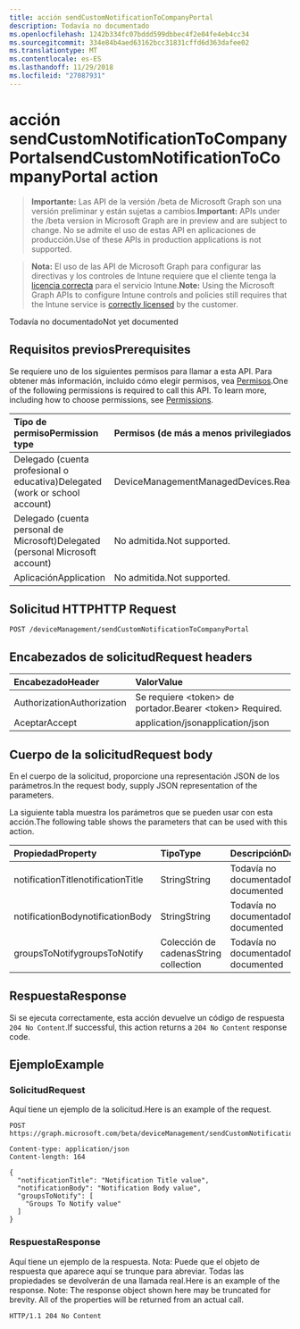 ```yaml
---
title: acción sendCustomNotificationToCompanyPortal
description: Todavía no documentado
ms.openlocfilehash: 1242b334fc07bddd599dbbec4f2e04fe4eb4cc34
ms.sourcegitcommit: 334e84b4aed63162bcc31831cffd6d363dafee02
ms.translationtype: MT
ms.contentlocale: es-ES
ms.lasthandoff: 11/29/2018
ms.locfileid: "27087931"
---
```

# <a name="sendcustomnotificationtocompanyportal-action"></a><span data-ttu-id="70739-103">acción sendCustomNotificationToCompanyPortal</span><span class="sxs-lookup"><span data-stu-id="70739-103">sendCustomNotificationToCompanyPortal action</span></span>

> <span data-ttu-id="70739-104">**Importante:** Las API de la versión /beta de Microsoft Graph son una versión preliminar y están sujetas a cambios.</span><span class="sxs-lookup"><span data-stu-id="70739-104">**Important:** APIs under the /beta version in Microsoft Graph are in preview and are subject to change.</span></span> <span data-ttu-id="70739-105">No se admite el uso de estas API en aplicaciones de producción.</span><span class="sxs-lookup"><span data-stu-id="70739-105">Use of these APIs in production applications is not supported.</span></span>

> <span data-ttu-id="70739-106">**Nota:** El uso de las API de Microsoft Graph para configurar las directivas y los controles de Intune requiere que el cliente tenga la [licencia correcta](https://go.microsoft.com/fwlink/?linkid=839381) para el servicio Intune.</span><span class="sxs-lookup"><span data-stu-id="70739-106">**Note:** Using the Microsoft Graph APIs to configure Intune controls and policies still requires that the Intune service is [correctly licensed](https://go.microsoft.com/fwlink/?linkid=839381) by the customer.</span></span>

<span data-ttu-id="70739-107">Todavía no documentado</span><span class="sxs-lookup"><span data-stu-id="70739-107">Not yet documented</span></span>
## <a name="prerequisites"></a><span data-ttu-id="70739-108">Requisitos previos</span><span class="sxs-lookup"><span data-stu-id="70739-108">Prerequisites</span></span>
<span data-ttu-id="70739-p102">Se requiere uno de los siguientes permisos para llamar a esta API. Para obtener más información, incluido cómo elegir permisos, vea [Permisos](/graph/permissions-reference).</span><span class="sxs-lookup"><span data-stu-id="70739-p102">One of the following permissions is required to call this API. To learn more, including how to choose permissions, see [Permissions](/graph/permissions-reference).</span></span>

|<span data-ttu-id="70739-111">Tipo de permiso</span><span class="sxs-lookup"><span data-stu-id="70739-111">Permission type</span></span>|<span data-ttu-id="70739-112">Permisos (de más a menos privilegiados)</span><span class="sxs-lookup"><span data-stu-id="70739-112">Permissions (from most to least privileged)</span></span>|
|:---|:---|
|<span data-ttu-id="70739-113">Delegado (cuenta profesional o educativa)</span><span class="sxs-lookup"><span data-stu-id="70739-113">Delegated (work or school account)</span></span>|<span data-ttu-id="70739-114">DeviceManagementManagedDevices.ReadWrite.All</span><span class="sxs-lookup"><span data-stu-id="70739-114">DeviceManagementManagedDevices.ReadWrite.All</span></span>|
|<span data-ttu-id="70739-115">Delegado (cuenta personal de Microsoft)</span><span class="sxs-lookup"><span data-stu-id="70739-115">Delegated (personal Microsoft account)</span></span>|<span data-ttu-id="70739-116">No admitida.</span><span class="sxs-lookup"><span data-stu-id="70739-116">Not supported.</span></span>|
|<span data-ttu-id="70739-117">Aplicación</span><span class="sxs-lookup"><span data-stu-id="70739-117">Application</span></span>|<span data-ttu-id="70739-118">No admitida.</span><span class="sxs-lookup"><span data-stu-id="70739-118">Not supported.</span></span>|

## <a name="http-request"></a><span data-ttu-id="70739-119">Solicitud HTTP</span><span class="sxs-lookup"><span data-stu-id="70739-119">HTTP Request</span></span>
<!-- {
  "blockType": "ignored"
}
-->
``` http
POST /deviceManagement/sendCustomNotificationToCompanyPortal
```

## <a name="request-headers"></a><span data-ttu-id="70739-120">Encabezados de solicitud</span><span class="sxs-lookup"><span data-stu-id="70739-120">Request headers</span></span>
|<span data-ttu-id="70739-121">Encabezado</span><span class="sxs-lookup"><span data-stu-id="70739-121">Header</span></span>|<span data-ttu-id="70739-122">Valor</span><span class="sxs-lookup"><span data-stu-id="70739-122">Value</span></span>|
|:---|:---|
|<span data-ttu-id="70739-123">Authorization</span><span class="sxs-lookup"><span data-stu-id="70739-123">Authorization</span></span>|<span data-ttu-id="70739-124">Se requiere &lt;token&gt; de portador.</span><span class="sxs-lookup"><span data-stu-id="70739-124">Bearer &lt;token&gt; Required.</span></span>|
|<span data-ttu-id="70739-125">Aceptar</span><span class="sxs-lookup"><span data-stu-id="70739-125">Accept</span></span>|<span data-ttu-id="70739-126">application/json</span><span class="sxs-lookup"><span data-stu-id="70739-126">application/json</span></span>|

## <a name="request-body"></a><span data-ttu-id="70739-127">Cuerpo de la solicitud</span><span class="sxs-lookup"><span data-stu-id="70739-127">Request body</span></span>
<span data-ttu-id="70739-128">En el cuerpo de la solicitud, proporcione una representación JSON de los parámetros.</span><span class="sxs-lookup"><span data-stu-id="70739-128">In the request body, supply JSON representation of the parameters.</span></span>

<span data-ttu-id="70739-129">La siguiente tabla muestra los parámetros que se pueden usar con esta acción.</span><span class="sxs-lookup"><span data-stu-id="70739-129">The following table shows the parameters that can be used with this action.</span></span>

|<span data-ttu-id="70739-130">Propiedad</span><span class="sxs-lookup"><span data-stu-id="70739-130">Property</span></span>|<span data-ttu-id="70739-131">Tipo</span><span class="sxs-lookup"><span data-stu-id="70739-131">Type</span></span>|<span data-ttu-id="70739-132">Descripción</span><span class="sxs-lookup"><span data-stu-id="70739-132">Description</span></span>|
|:---|:---|:---|
|<span data-ttu-id="70739-133">notificationTitle</span><span class="sxs-lookup"><span data-stu-id="70739-133">notificationTitle</span></span>|<span data-ttu-id="70739-134">String</span><span class="sxs-lookup"><span data-stu-id="70739-134">String</span></span>|<span data-ttu-id="70739-135">Todavía no documentado</span><span class="sxs-lookup"><span data-stu-id="70739-135">Not yet documented</span></span>|
|<span data-ttu-id="70739-136">notificationBody</span><span class="sxs-lookup"><span data-stu-id="70739-136">notificationBody</span></span>|<span data-ttu-id="70739-137">String</span><span class="sxs-lookup"><span data-stu-id="70739-137">String</span></span>|<span data-ttu-id="70739-138">Todavía no documentado</span><span class="sxs-lookup"><span data-stu-id="70739-138">Not yet documented</span></span>|
|<span data-ttu-id="70739-139">groupsToNotify</span><span class="sxs-lookup"><span data-stu-id="70739-139">groupsToNotify</span></span>|<span data-ttu-id="70739-140">Colección de cadenas</span><span class="sxs-lookup"><span data-stu-id="70739-140">String collection</span></span>|<span data-ttu-id="70739-141">Todavía no documentado</span><span class="sxs-lookup"><span data-stu-id="70739-141">Not yet documented</span></span>|



## <a name="response"></a><span data-ttu-id="70739-142">Respuesta</span><span class="sxs-lookup"><span data-stu-id="70739-142">Response</span></span>
<span data-ttu-id="70739-143">Si se ejecuta correctamente, esta acción devuelve un código de respuesta `204 No Content`.</span><span class="sxs-lookup"><span data-stu-id="70739-143">If successful, this action returns a `204 No Content` response code.</span></span>

## <a name="example"></a><span data-ttu-id="70739-144">Ejemplo</span><span class="sxs-lookup"><span data-stu-id="70739-144">Example</span></span>
### <a name="request"></a><span data-ttu-id="70739-145">Solicitud</span><span class="sxs-lookup"><span data-stu-id="70739-145">Request</span></span>
<span data-ttu-id="70739-146">Aquí tiene un ejemplo de la solicitud.</span><span class="sxs-lookup"><span data-stu-id="70739-146">Here is an example of the request.</span></span>
``` http
POST https://graph.microsoft.com/beta/deviceManagement/sendCustomNotificationToCompanyPortal

Content-type: application/json
Content-length: 164

{
  "notificationTitle": "Notification Title value",
  "notificationBody": "Notification Body value",
  "groupsToNotify": [
    "Groups To Notify value"
  ]
}
```

### <a name="response"></a><span data-ttu-id="70739-147">Respuesta</span><span class="sxs-lookup"><span data-stu-id="70739-147">Response</span></span>
<span data-ttu-id="70739-p103">Aquí tiene un ejemplo de la respuesta. Nota: Puede que el objeto de respuesta que aparece aquí se trunque para abreviar. Todas las propiedades se devolverán de una llamada real.</span><span class="sxs-lookup"><span data-stu-id="70739-p103">Here is an example of the response. Note: The response object shown here may be truncated for brevity. All of the properties will be returned from an actual call.</span></span>
``` http
HTTP/1.1 204 No Content
```





